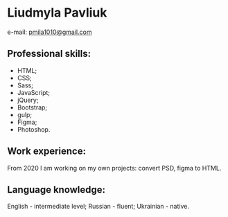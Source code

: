 # Liudmyla Pavliuk  
e-mail: pmila1010@gmail.com  
## Professional skills:
-	HTML;
-	CSS;
-	Sass;
-	JavaScript;
-	jQuery;
-	Bootstrap;
-	gulp;
- Figma;
-	Photoshop.  
## Work experience:
From 2020 I am working on my own projects: convert PSD, figma to HTML.  
## Language knowledge:
English - intermediate level;
Russian - fluent;
Ukrainian - native.
